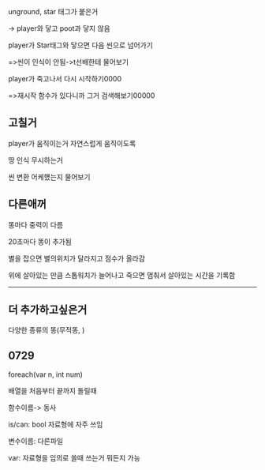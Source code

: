 unground, star 태그가 붙은거

-> player와 닿고 poot과 닿지 않음

player가 Star태그와 닿으면 다음 씬으로 넘어가기

=>씬이 인식이 안됨->t선배한테 물어보기

player가 죽고나서 다시 시작하기0000

=>재시작 함수가 있다니까 그거 검색해보기00000





## 고칠거

player가 움직이는거 자연스럽게 움직이도록

땅 인식 무시하는거

씬 변환 어케헀는지 물어보기



## 다른애꺼

똥마다 중력이 다름

20초마다 똥이 추가됨

별을 잡으면 별의위치가 달라지고 점수가 올라감

위에 살아있는 만큼 스톱워치가 늘어나고 죽으면 멈춰서 살아있는 시간을 기록함 

-------





## 더 추가하고싶은거

다양한 종류의 똥(무적똥, )





## 0729

foreach(var n, int num)

배열을 처음부터 끝까지 돌릴때

함수이름-> 동사

is/can: bool 자료형에 자주 쓰임

변수이름: 다른파일

var: 자료형을 임의로 쓸때 쓰는거 뭐든지 가능